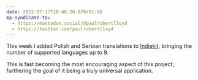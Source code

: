 ```yaml
---
date: 2022-07-17T20:48:20.078+01:00
mp-syndicate-to:
  - https://mastodon.social/@paulrobertlloyd
  - https://twitter.com/paulrobertlloyd
---
```

This week I added Polish and Serbian translations to [Indiekit](https://getindiekit.com), bringing the number of supported languages up to 9. 

This is fast becoming the most encouraging aspect of this project, furthering the goal of it being a truly universal application.
